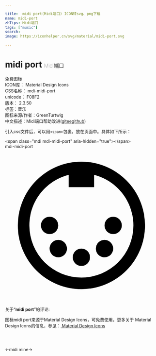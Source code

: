 ```yaml
---

title:  midi port(Midi端口) ICON转svg、png下载
name: midi-port
zhTips: Midi端口
tags: ["music"]
search: 
image: https://iconhelper.cn/svg/material/midi-port.svg

---
```


# midi port  <small style="font-size: 60%;font-weight: 100">Midi端口</small>


<div class="detail-page">
<p>
<span><span class="badge-success badge">免费图标</span> </span>
<br/>
<span>
ICON库：
<span class="badge-secondary badge">Material Design Icons</span> 
</span>
<br/>
<span>
CSS名称：
<span class="badge-secondary badge">mdi-midi-port</span> 
</span>
<br/>
<span>
unicode：
<span class="badge-secondary badge">F08F2</span> 
<copy-btn content='F08F2' btn-title=""></copy-btn>
<copy-btn :content='String.fromCodePoint(parseInt("F08F2", 16))' btn-title="复制U"></copy-btn>
</span>
<br/>
<span>
版本：
<span class="badge-secondary badge">2.3.50</span> 
</span><br/><span>标签：<span class="badge-light badge"><router-link to="/tags/music.html">音乐</router-link></span></span>
<br/>
<span>图标来源/作者：<span class="badge-light badge">GreenTurtwig</span></span> 
<br/>
<span class="zh-detail">中文描述：<span class="badge-primary badge">Midi端口</span><span class="help-link"><span>帮助改进</span>(<a href="https://gitee.com/liuwave/icon-helper/edit/master/json/material/midi-port.json" target="_blank" rel="noopener noreferrer">gitee</a><a href="https://github.com/liuwave/icon-helper/edit/master/json/material/midi-port.json" target="_blank" rel="noopener noreferrer">github</a></span>)</span><br/>
</p>
</div>
<div class="alert alert-dark">
  <i class="mdi mdi-midi-port mdi-48px"></i>
  <i class="mdi mdi-midi-port mdi-36px"></i>
  <i class="mdi mdi-midi-port mdi-24px"></i>
  <i class="mdi mdi-midi-port mdi-18px"></i>
</div>
<div>
  <p>引入css文件后，可以用<code>&lt;span&gt;</code>包裹，放在页面中。具体如下所示：    
  </p>
  <div class="alert alert-primary" style="font-size: 14px">
    &lt;span class="mdi mdi-midi-port" aria-hidden="true"&gt;&lt;/span&gt;
    <copy-btn content='<span class="mdi mdi-midi-port" aria-hidden="true"></span>'></copy-btn>
  </div>
  <div class="alert alert-secondary">
    <i class="mdi mdi-midi-port"
    style="font-size: 24px"
    aria-hidden="true"></i> mdi-midi-port
    <copy-btn content="mdi-midi-port" btn-title="复制图标名称"></copy-btn>
  </div>
</div>
<div id="svg" class="svg-wrap">
<svg xmlns="http://www.w3.org/2000/svg" viewBox="0 0 24 24"><path d="M12,2A10,10 0 0,1 22,12A10,10 0 0,1 12,22A10,10 0 0,1 2,12A10,10 0 0,1 12,2M20.18,12C20.18,8.18 17.55,4.96 14,4.07V6H10V4.07C6.45,4.96 3.82,8.18 3.82,12A8.18,8.18 0 0,0 12,20.18A8.18,8.18 0 0,0 20.18,12M7,10.64A1.36,1.36 0 0,1 8.36,12A1.36,1.36 0 0,1 7,13.36C6.25,13.36 5.64,12.75 5.64,12C5.64,11.25 6.25,10.64 7,10.64M17,10.64A1.36,1.36 0 0,1 18.36,12A1.36,1.36 0 0,1 17,13.36A1.36,1.36 0 0,1 15.64,12A1.36,1.36 0 0,1 17,10.64M8.36,14.27A1.37,1.37 0 0,1 9.73,15.64C9.73,16.39 9.12,17 8.36,17A1.36,1.36 0 0,1 7,15.64C7,14.88 7.61,14.27 8.36,14.27M15.64,14.27C16.39,14.27 17,14.88 17,15.64A1.36,1.36 0 0,1 15.64,17C14.88,17 14.27,16.39 14.27,15.64A1.37,1.37 0 0,1 15.64,14.27M12,15.64A1.36,1.36 0 0,1 13.36,17A1.36,1.36 0 0,1 12,18.36A1.36,1.36 0 0,1 10.64,17A1.36,1.36 0 0,1 12,15.64Z" /></svg>
</div>
<detail full-name='mdi-midi-port'></detail>
<div class="icon-detail__container">
<p>关于“<b>midi port</b>”的评论:</p>
</div>
<Vssue title="关于“midi port”的评论" />    
<div><p>图标midi port来源于Material Design Icons，可免费使用，更多关于 Material Design Icons的信息，参见：<a target="_blank" href="https://iconhelper.cn/material.html"> Material Design Icons</a>
</p></div>

<div style="padding:2rem 0 " class="page-nav"><p class="inner"><span class="prev">←<router-link to="/icon/midi.html">midi</router-link></span> <span class="next"><router-link to="/icon/mine.html">mine</router-link>→</span></p></div>

